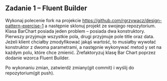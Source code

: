 
## Zadanie 1 – Fluent Builder

Wykonaj polecenie fork na projekcie https://github.com/rgrzywacz/design-pattern-exercise-1 a następnie sklonuj projekt ze swojego repozytorium. 
Klasa BarChart posiada jeden problem – posiada dwa konstruktory. Pierwszy przyjmuje wszystkie pola, drugi przyjmuje pole title oraz data. Jeżeli klient chciałby zmodyfikować jakąś wartość, to musiałby wywołać konstruktor z dwoma parametrami, a następnie wykonywać metod y set na każdym polu, które chce zmienić. Zrefaktoryzuj klasę Bar Chart poprzez dodanie wzorca Fluent Builder.

Po wykonaniu zmian, zatwierdź zmiany(git commit) i wyślij do repozytorium(git push).
